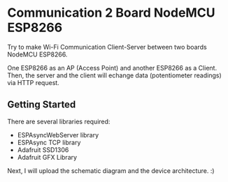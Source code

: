 # Communication 2 Board NodeMCU ESP8266

Try to make Wi-Fi Communication Client-Server between two boards NodeMCU ESP8266.

One ESP8266 as an AP (Access Point) and another ESP8266 as a Client. Then, the server and the client will echange data (potentiometer readings) via HTTP request.

## Getting Started

There are several libraries required:

- ESPAsyncWebServer library
- ESPAsync TCP library
- Adafruit SSD1306
- Adafruit GFX Library

Next, I will upload the schematic diagram and the device architecture. :)
